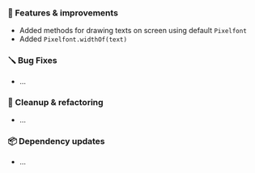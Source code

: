 ### 🚀 Features & improvements

- Added methods for drawing texts on screen using default `Pixelfont`
- Added `Pixelfont.widthOf(text)`

### 🪛 Bug Fixes

- ...

### 🧽 Cleanup & refactoring

- ...

### 📦 Dependency updates

- ...